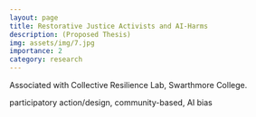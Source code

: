 ```yaml
---
layout: page
title: Restorative Justice Activists and AI-Harms  
description: (Proposed Thesis)
img: assets/img/7.jpg
importance: 2
category: research
---
```


Associated with Collective Resilience Lab, Swarthmore College.

participatory action/design, community-based, AI bias
